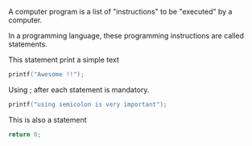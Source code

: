 A computer program is a list of "instructions" to be "executed" by a computer.

In a programming language, these programming instructions are called statements.


This statement print a simple text 
``` c
printf("Awesome !!");
```

Using ; after each statement is mandatory. 
``` c
printf("using semicolon is very important");
```

This is also a statement
``` c 
return 0;
```